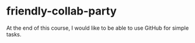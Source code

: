 # friendly-collab-party

At the end of this course, I would like to be able to use GitHub for simple tasks.
